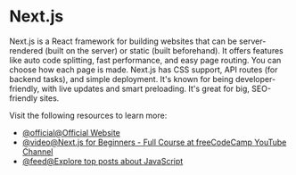 # Next.js

Next.js is a React framework for building websites that can be server-rendered (built on the server) or static (built beforehand). It offers features like auto code splitting, fast performance, and easy page routing. You can choose how each page is made. Next.js has CSS support, API routes (for backend tasks), and simple deployment. It's known for being developer-friendly, with live updates and smart preloading. It's great for big, SEO-friendly sites.

Visit the following resources to learn more:

- [@official@Official Website](https://nextjs.org/)
- [@video@Next.js for Beginners - Full Course at freeCodeCamp YouTube Channel](https://youtu.be/1WmNXEVia8I)
- [@feed@Explore top posts about JavaScript](https://app.daily.dev/tags/javascript?ref=roadmapsh)

